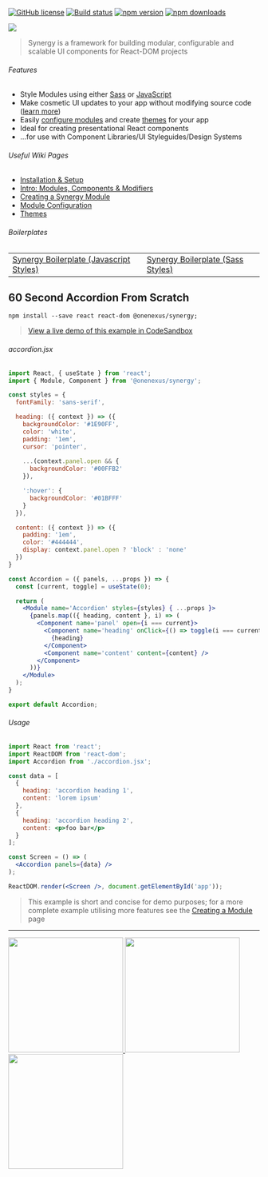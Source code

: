 [![GitHub license](https://img.shields.io/badge/license-MIT-blue.svg)](https://github.com/One-Nexus/Synergy/blob/master/LICENSE)
[![Build status](https://api.travis-ci.com/One-Nexus/Synergy.svg)](https://travis-ci.com/One-Nexus/Synergy)
[![npm version](https://badge.fury.io/js/%40onenexus%2Fsynergy.svg)](https://www.npmjs.com/package/@onenexus/synergy)
[![npm downloads](https://img.shields.io/npm/dm/@onenexus/synergy.svg)](https://www.npmjs.com/package/@onenexus/synergy)

<img src="https://edmundreed.com/projects/synergy/banner.png" />

> Synergy is a framework for building modular, configurable and scalable UI components for React-DOM projects

###### Features

* Style Modules using either [Sass](https://github.com/One-Nexus/Synergy/wiki/Using-Sass-With-Synergy) or [JavaScript](https://github.com/One-Nexus/Synergy/wiki/Styling-Modules#styling-a-module-with-javascript)
* Make cosmetic UI updates to your app without modifying source code ([learn more](https://github.com/One-Nexus/Lucid/wiki/Config#retreiving-cosmetic-styles-from-config))
* Easily [configure modules](https://github.com/One-Nexus/Synergy/wiki/Module-Configuration) and create [themes](https://github.com/One-Nexus/Synergy/wiki/Themes) for your app
* Ideal for creating presentational React components
* ...for use with Component Libraries/UI Styleguides/Design Systems

###### Useful Wiki Pages

* [Installation & Setup](https://github.com/One-Nexus/Synergy/wiki/Installation)
* [Intro: Modules, Components & Modifiers](https://github.com/One-Nexus/Synergy/wiki/Modules,-Components-and-Modifiers)
* [Creating a Synergy Module](https://github.com/One-Nexus/Synergy/wiki/Creating-a-Module)
* [Module Configuration](https://github.com/One-Nexus/Synergy/wiki/Module-Configuration)
* [Themes](https://github.com/One-Nexus/Synergy/wiki/Themes)

###### Boilerplates

<table width="100%">
  <tr>
    <td>
      <a href="https://github.com/One-Nexus/Synergy-Boilerplate">
        Synergy Boilerplate (Javascript Styles)
      </a>
    </td>
    <td>
      <a href="https://github.com/One-Nexus/Synergy-Boilerplate-Sass">
        Synergy Boilerplate (Sass Styles)
      </a>
    </td>
  </tr>
</table>

## 60 Second Accordion From Scratch

```
npm install --save react react-dom @onenexus/synergy;
```

> [View a live demo of this example in CodeSandbox](https://codesandbox.io/s/synergy-demo-t5qkd)

###### accordion.jsx

```jsx
import React, { useState } from 'react';
import { Module, Component } from '@onenexus/synergy';

const styles = {
  fontFamily: 'sans-serif',

  heading: ({ context }) => ({
    backgroundColor: '#1E90FF',
    color: 'white',
    padding: '1em',
    cursor: 'pointer',
    
    ...(context.panel.open && {
      backgroundColor: '#00FFB2'
    }),

    ':hover': {
      backgroundColor: '#01BFFF'
    }
  }),

  content: ({ context }) => ({
    padding: '1em',
    color: '#444444',
    display: context.panel.open ? 'block' : 'none'
  })
}

const Accordion = ({ panels, ...props }) => {
  const [current, toggle] = useState(0);

  return (
    <Module name='Accordion' styles={styles} { ...props }>
      {panels.map(({ heading, content }, i) => (
        <Component name='panel' open={i === current}>
          <Component name='heading' onClick={() => toggle(i === current ? -1 : i)}>
            {heading}
          </Component>
          <Component name='content' content={content} />
        </Component>
      ))}
    </Module>
  );
}

export default Accordion;
```

###### Usage

```jsx
import React from 'react';
import ReactDOM from 'react-dom';
import Accordion from './accordion.jsx';

const data = [
  {
    heading: 'accordion heading 1',
    content: 'lorem ipsum'
  },
  {
    heading: 'accordion heading 2',
    content: <p>foo bar</p>
  }
];

const Screen = () => (
  <Accordion panels={data} />
);

ReactDOM.render(<Screen />, document.getElementById('app'));
```

> This example is short and concise for demo purposes; for a more complete example utilising more features see the [Creating a Module](https://github.com/One-Nexus/Synergy/wiki/Creating-a-Module) page

---

<a href="https://github.com/ESR360">
  <img src="http://edmundreed.com/assets/images/github.gif?v=1" width="230px" />
</a>
<a href="https://twitter.com/ESR360">
  <img src="http://edmundreed.com/assets/images/twitter.gif?v=1" width="230px" />
</a>
<a href="https://www.instagram.com/edmund_reed/">
  <img src="http://edmundreed.com/assets/images/insta.png" width="230px" />
</a>